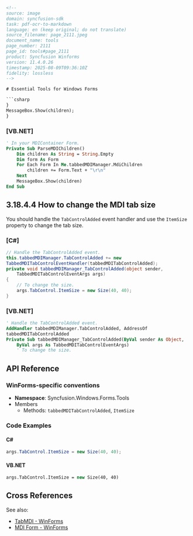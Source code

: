 ```html
<!-- 
source: image
domain: syncfusion-sdk
task: pdf-ocr-to-markdown
language: en (keep original; do not translate)
source_filename: page_2111.jpeg
document_name: tools
page_number: 2111
page_id: tools#page_2111
product: Syncfusion Winforms
version: 11.4.0.26
timestamp: 2025-08-09T09:36:10Z
fidelity: lossless
-->

# Essential Tools for Windows Forms

```csharp
}
MessageBox.Show(children);
}
```

### [VB.NET]

```vb
' In your MDIContainer Form.
Private Sub ParseMDIChildren()
    Dim children As String = String.Empty
    Dim form As Form
    For Each Form In Me.tabbedMDIManager.MdiChildren
        children += Form.Text + "\r\n"
    Next
    MessageBox.Show(children)
End Sub
```

## 3.18.4.4 How to change the MDI tab size

You should handle the `TabControlAdded` event handler and use the `ItemSize` property to change the tab size.

### [C#]

```csharp
// Handle the TabControlAdded event.
this.tabbedMDIManager.TabControlAdded += new
TabbedMDITabControlEventHandler(tabbedMDITabControlAdded);
private void tabbedMDIManager_TabControlAdded(object sender,
    TabbedMDITabControlEventArgs args)
{
    // To change the size.
    args.TabControl.ItemSize = new Size(40, 40);
}
```

### [VB.NET]

```vb
' Handle the TabControlAdded event.
AddHandler tabbedMDIManager.TabControlAdded, AddressOf
tabbedMDITabControlAdded
Private Sub tabbedMDIManager_TabControlAdded(ByVal sender As Object,
    ByVal args As TabbedMDITabControlEventArgs)
    ' To change the size.
```

## API Reference

### WinForms-specific conventions
- **Namespace**: Syncfusion.Windows.Forms.Tools
- Members
    - Methods: `tabbedMDITabControlAdded`, `ItemSize`

### Code Examples

#### C#

```csharp
args.TabControl.ItemSize = new Size(40, 40);
```

#### VB.NET

```vb
args.TabControl.ItemSize = new Size(40, 40)
```

## Cross References

See also:
- [TabMDI - WinForms](link)
- [MDI Form - WinForms](link)

<!-- tags: [winforms, tabs, mdi, tabcontroladded, itemsize] keywords: [change tab size, syncfusion, winforms, tab control, event handler, item size, C#, VB.NET] -->
```